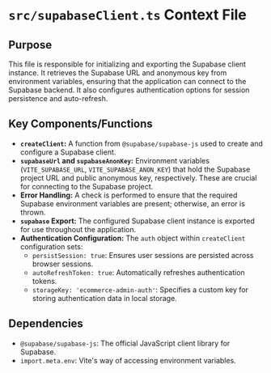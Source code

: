# `src/supabaseClient.ts` Context File

## Purpose
This file is responsible for initializing and exporting the Supabase client instance. It retrieves the Supabase URL and anonymous key from environment variables, ensuring that the application can connect to the Supabase backend. It also configures authentication options for session persistence and auto-refresh.

## Key Components/Functions
- **`createClient`:** A function from `@supabase/supabase-js` used to create and configure a Supabase client.
- **`supabaseUrl` and `supabaseAnonKey`:** Environment variables (`VITE_SUPABASE_URL`, `VITE_SUPABASE_ANON_KEY`) that hold the Supabase project URL and public anonymous key, respectively. These are crucial for connecting to the Supabase project.
- **Error Handling:** A check is performed to ensure that the required Supabase environment variables are present; otherwise, an error is thrown.
- **`supabase` Export:** The configured Supabase client instance is exported for use throughout the application.
- **Authentication Configuration:** The `auth` object within `createClient` configuration sets:
    - `persistSession: true`: Ensures user sessions are persisted across browser sessions.
    - `autoRefreshToken: true`: Automatically refreshes authentication tokens.
    - `storageKey: 'ecommerce-admin-auth'`: Specifies a custom key for storing authentication data in local storage.

## Dependencies
- `@supabase/supabase-js`: The official JavaScript client library for Supabase.
- `import.meta.env`: Vite's way of accessing environment variables.
